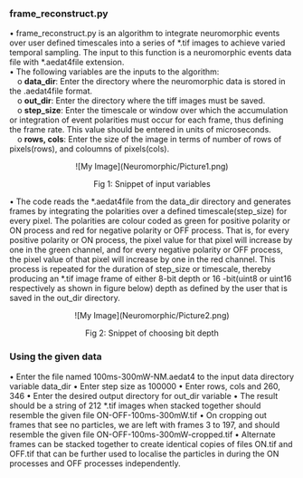 ### frame_reconstruct.py
•	frame_reconstruct.py is an algorithm to integrate neuromorphic events over user defined timescales into a series of *.tif images to achieve varied temporal sampling. The input to this function is a neuromorphic events data file with *.aedat4file extension.  
•	The following variables are the inputs to the algorithm: <br/>
&emsp;o	**data_dir**: Enter the directory where the neuromorphic data is stored in the .aedat4file format.<br/>
&emsp;o	**out_dir**: Enter the directory where the tiff images must be saved.<br/>
&emsp;o	**step_size**: Enter the timescale or window over which the accumulation or integration of event polarities must occur for each frame, thus defining the frame rate. This value should be entered in units of microseconds.<br/>
&emsp;o	**rows, cols**: Enter the size of the image in terms of number of rows of pixels(rows), and coloumns of pixels(cols).<br/>
<p align="center">![My Image](Neuromorphic/Picture1.png)<p/>
<p align="center">Fig 1: Snippet of input variables<p/>

•	The code reads the *.aedat4file from the data_dir directory and generates frames by integrating the polarities over a defined timescale(step_size) for every pixel. The polarities are colour coded as green for positive polarity or ON process and red for negative polarity or OFF process. That is, for every positive polarity or ON process, the pixel value for that pixel will increase by one in the green channel, and for every negative polarity or OFF process, the pixel value of that pixel will increase by one in the red channel. This process is repeated for the duration of step_size or timescale, thereby producing an *.tif image frame of either 8-bit depth or 16 -bit(uint8 or uint16 respectively as shown in figure below) depth as defined by the user that is saved in the out_dir directory.
<p align="center">![My Image](Neuromorphic/Picture2.png)<p/> 
<p align="center">Fig 2: Snippet of choosing bit depth<p/>

### Using the given data
•	Enter the file named 100ms-300mW-NM.aedat4 to the input data directory variable data_dir
•	Enter step size as 100000
•	Enter rows, cols and 260, 346
•	Enter the desired output directory for out_dir variable
•	The result should be a string of 212 *.tif images when stacked together should resemble the given file ON-OFF-100ms-300mW.tif
•	On cropping out frames that see no particles, we are left with frames 3 to 197, and should resemble the given file ON-OFF-100ms-300mW-cropped.tif
•	Alternate frames can be stacked together to create identical copies of files ON.tif and OFF.tif that can be further used to localise the particles in during the ON processes and OFF processes independently.

